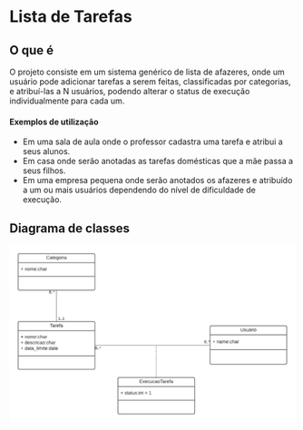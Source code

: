 # Lista de Tarefas

## O que é

O projeto consiste em um sistema genérico de lista de afazeres, onde um usuário pode adicionar tarefas a serem feitas, 
classificadas por categorias, e atribuí-las a N usuários, podendo alterar o status de execução individualmente para 
cada um.

#### Exemplos de utilização
- Em uma sala de aula onde o professor cadastra uma tarefa e atribui a seus alunos.
- Em casa onde serão anotadas as tarefas domésticas que a mãe passa a seus filhos.
- Em uma empresa pequena onde serão anotados os afazeres e atribuído a um ou mais usuários dependendo do nível de 
dificuldade de execução.


## Diagrama de classes

![Diagrama de classes](static/diagrama-classes.png)